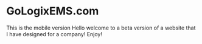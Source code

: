 # GoLogixEMS.com
 This is the mobile version
Hello welcome to a beta version of a website that I have designed for a company! Enjoy!
